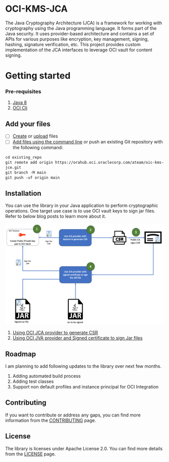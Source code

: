 # OCI-KMS-JCA

The Java Cryptography Architecture (JCA) is a framework for working with cryptography using the Java programming language. It forms part of the Java security. It uses provider-based architecture and contains a set of APIs for various purposes like encryption, key management, signing, hashing, signature verification, etc. This project provides custom implementation of the JCA interfaces to leverage OCI vault for content signing. 

# Getting started

### Pre-requisites

1. [Java 8](https://www.oracle.com/java/)
2. [OCI Cli](https://docs.oracle.com/en-us/iaas/Content/API/SDKDocs/cliinstall.htm)

## Add your files

- [ ] [Create](https://docs.gitlab.com/ee/user/project/repository/web_editor.html#create-a-file) or [upload](https://docs.gitlab.com/ee/user/project/repository/web_editor.html#upload-a-file) files
- [ ] [Add files using the command line](https://docs.gitlab.com/ee/gitlab-basics/add-file.html#add-a-file-using-the-command-line) or push an existing Git repository with the following command:

```
cd existing_repo
git remote add origin https://orahub.oci.oraclecorp.com/ateam/oic-kms-jce.git
git branch -M main
git push -uf origin main
```

## Installation
You can use the library in your Java application to perform cryptographic operations. One target use case is to use OCI vault keys to sign jar files. Refer to below blog posts to learn more about it.

![alt text](image.png)

1. [Using OCI JCA provider to generate CSR](GenerateCSR.md)
2. [Using OCI JVA provider and Signed certificate to sign Jar files](SignJarFile.md)

## Roadmap
I am planning to add following updates to the library over next few months.

1. Adding automated build process
2. Adding test classes 
3. Support non default profiles and instance principal for OCI Integration

## Contributing
If you want to contribute or address any gaps, you can find more information from the [CONTRIBUTING](https://github.com/kiranthakkar/oci-kms-jca/blob/main/CONTIBUTING.md) page.

## License
The library is licenses under Apache License 2.0. You can find more details from the [LICENSE](https://github.com/kiranthakkar/oci-kms-jca/blob/main/LICENSE.txt) page.
